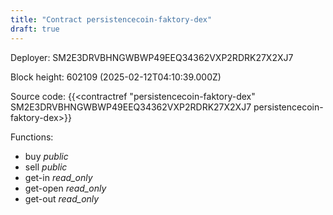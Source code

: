 ```yaml
---
title: "Contract persistencecoin-faktory-dex"
draft: true
---
```

Deployer: SM2E3DRVBHNGWBWP49EEQ34362VXP2RDRK27X2XJ7


 



Block height: 602109 (2025-02-12T04:10:39.000Z)

Source code: {{<contractref "persistencecoin-faktory-dex" SM2E3DRVBHNGWBWP49EEQ34362VXP2RDRK27X2XJ7 persistencecoin-faktory-dex>}}

Functions:

* buy _public_
* sell _public_
* get-in _read_only_
* get-open _read_only_
* get-out _read_only_
